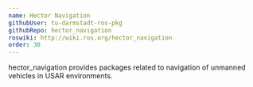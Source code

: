 ```yaml
---
name: Hector Navigation
githubUser: tu-darmstadt-ros-pkg
githubRepo: hector_navigation
roswiki: http://wiki.ros.org/hector_navigation
order: 30
---
```

hector_navigation provides packages related to navigation of unmanned vehicles in USAR environments.
